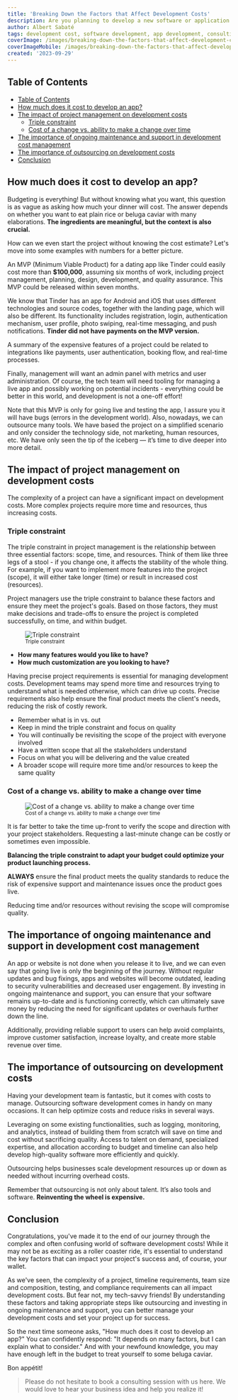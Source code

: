 ```yaml
---
title: 'Breaking Down the Factors that Affect Development Costs'
description: Are you planning to develop a new software or application but want to know the costs? Well, you're not alone. Developing a software application can be a complex and costly process. Many factors can impact development costs, from people to technology to design to many factors. This article will discuss the key factors affecting development costs and explore how each can impact your project. By understanding these factors, you can better manage your development costs and bring your project to success. So, let's dive in and explore the world of software development costs!
author: Albert Sabaté
tags: development cost, software development, app development, consulting, outsourcing
coverImage: /images/breaking-down-the-factors-that-affect-development-costs/developer-price.webp
coverImageMobile: /images/breaking-down-the-factors-that-affect-development-costs/developer-price.webp
created: '2023-09-29'
---
```


## Table of Contents

- [Table of Contents](#table-of-contents)
- [How much does it cost to develop an app?](#how-much-does-it-cost-to-develop-an-app)
- [The impact of project management on development costs](#the-impact-of-project-management-on-development-costs)
  - [Triple constraint](#triple-constraint)
  - [Cost of a change vs. ability to make a change over time](#cost-of-a-change-vs-ability-to-make-a-change-over-time)
- [The importance of ongoing maintenance and support in development cost management](#the-importance-of-ongoing-maintenance-and-support-in-development-cost-management)
- [The importance of outsourcing on development costs](#the-importance-of-outsourcing-on-development-costs)
- [Conclusion](#conclusion)

## How much does it cost to develop an app?

Budgeting is everything! But without knowing what you want, this question is as vague as asking how much your dinner will cost. The answer depends on whether you want to eat plain rice or beluga caviar with many elaborations. **The ingredients are meaningful, but the context is also crucial.**

How can we even start the project without knowing the cost estimate? Let's move into some examples with numbers for a better picture.

An MVP (Minimum Viable Product) for a dating app like Tinder could easily cost more than **$100,000**, assuming six months of work, including project management, planning, design, development, and quality assurance. This MVP could be released within seven months.

We know that Tinder has an app for Android and iOS that uses different technologies and source codes, together with the landing page, which will also be different. Its functionality includes registration, login, authentication mechanism, user profile, photo swiping, real-time messaging, and push notifications. **Tinder did not have payments on the MVP version.**

A summary of the expensive features of a project could be related to integrations like payments, user authentication, booking flow, and real-time processes.

Finally, management will want an admin panel with metrics and user administration. Of course, the tech team will need tooling for managing a live app and possibly working on potential incidents - everything could be better in this world, and development is not a one-off effort!

Note that this MVP is only for going live and testing the app, I assure you it will have bugs (errors in the development world). Also, nowadays, we can outsource many tools. We have based the project on a simplified scenario and only consider the technology side, not marketing, human resources, etc. We have only seen the tip of the iceberg — it’s time to dive deeper into more detail.

## The impact of project management on development costs

The complexity of a project can have a significant impact on development costs. More complex projects require more time and resources, thus increasing costs.

### Triple constraint

The triple constraint in project management is the relationship between three essential factors: scope, time, and resources. Think of them like three legs of a stool - if you change one, it affects the stability of the whole thing. For example, if you want to implement more features into the project (scope), it will either take longer (time) or result in increased cost (resources).

Project managers use the triple constraint to balance these factors and ensure they meet the project's goals. Based on those factors, they must make decisions and trade-offs to ensure the project is completed successfully, on time, and within budget.

<figure class="flex flex-col my-4" style="align-items:center">
  <img class="w-full rounded" style="max-width:400px" src="/images/breaking-down-the-factors-that-affect-development-costs/triple-constraint.webp" alt="Triple constraint" />
  <figcaption><small>Triple constraint</small></figcaption>
</figure>

- **How many features would you like to have?**
- **How much customization are you looking to have?**

Having precise project requirements is essential for managing development costs. Development teams may spend more time and resources trying to understand what is needed otherwise, which can drive up costs. Precise requirements also help ensure the final product meets the client's needs, reducing the risk of costly rework.

- Remember what is in vs. out
- Keep in mind the triple constraint and focus on quality
- You will continually be revisiting the scope of the project with everyone involved
- Have a written scope that all the stakeholders understand
- Focus on what you will be delivering and the value created
- A broader scope will require more time and/or resources to keep the same quality

### Cost of a change vs. ability to make a change over time

<figure class="flex flex-col my-4" style="align-items:center">
  <img class="w-full rounded" style="max-width:400px" src="/images/breaking-down-the-factors-that-affect-development-costs/cost-vs-ability.webp" alt="Cost of a change vs. ability to make a change over time" />
  <figcaption><small>Cost of a change vs. ability to make a change over time</small></figcaption>
</figure>

It is far better to take the time up-front to verify the scope and direction with your project stakeholders. Requesting a last-minute change can be costly or sometimes even impossible.

**Balancing the triple constraint to adapt your budget could optimize your product launching process.**

**ALWAYS** ensure the final product meets the quality standards to reduce the risk of expensive support and maintenance issues once the product goes live.

Reducing time and/or resources without revising the scope will compromise quality.

## The importance of ongoing maintenance and support in development cost management

An app or website is not done when you release it to live, and we can even say that going live is only the beginning of the journey. Without regular updates and bug fixings, apps and websites will become outdated, leading to security vulnerabilities and decreased user engagement. By investing in ongoing maintenance and support, you can ensure that your software remains up-to-date and is functioning correctly, which can ultimately save money by reducing the need for significant updates or overhauls further down the line.

Additionally, providing reliable support to users can help avoid complaints, improve customer satisfaction, increase loyalty, and create more stable revenue over time.

## The importance of outsourcing on development costs

Having your development team is fantastic, but it comes with costs to manage. Outsourcing software development comes in handy on many occasions. It can help optimize costs and reduce risks in several ways.

Leveraging on some existing functionalities, such as logging, monitoring, and analytics, instead of building them from scratch will save on time and cost without sacrificing quality. Access to talent on demand, specialized expertise, and allocation according to budget and timeline can also help develop high-quality software more efficiently and quickly.

Outsourcing helps businesses scale development resources up or down as needed without incurring overhead costs.

Remember that outsourcing is not only about talent. It’s also tools and software. **Reinventing the wheel is expensive.**

## Conclusion

Congratulations, you've made it to the end of our journey through the complex and often confusing world of software development costs! While it may not be as exciting as a roller coaster ride, it's essential to understand the key factors that can impact your project's success and, of course, your wallet.

As we've seen, the complexity of a project, timeline requirements, team size and composition, testing, and compliance requirements can all impact development costs. But fear not, my tech-savvy friends! By understanding these factors and taking appropriate steps like outsourcing and investing in ongoing maintenance and support, you can better manage your development costs and set your project up for success.

So the next time someone asks, "How much does it cost to develop an app?" You can confidently respond: "It depends on many factors, but I can explain what to consider." And with your newfound knowledge, you may have enough left in the budget to treat yourself to some beluga caviar.

Bon appétit!

> Please do not hesitate to book a consulting session with us here. We would love to hear your business idea and help you realize it!
